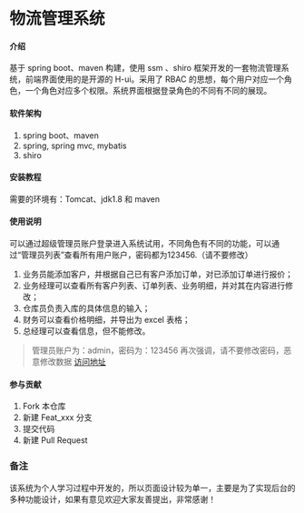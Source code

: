 # 物流管理系统

#### 介绍
基于 spring boot、maven 构建，使用 ssm 、shiro 框架开发的一套物流管理系统，前端界面使用的是开源的 H-ui。采用了 RBAC 的思想，每个用户对应一个角色，一个角色对应多个权限。系统界面根据登录角色的不同有不同的展现。

#### 软件架构
1. spring boot、maven
2. spring, spring mvc, mybatis
3. shiro

#### 安装教程
需要的环境有：Tomcat、jdk1.8 和 maven

#### 使用说明
可以通过超级管理员账户登录进入系统试用，不同角色有不同的功能，可以通过“管理员列表”查看所有用户账户，密码都为123456.（请不要修改）

1. 业务员能添加客户，并根据自己已有客户添加订单，对已添加订单进行报价；
2. 业务经理可以查看所有客户列表、订单列表、业务明细，并对其在内容进行修改；
3. 仓库员负责入库的具体信息的输入；
4. 财务可以查看价格明细，并导出为 excel 表格；
5. 总经理可以查看信息，但不能修改。

> 管理员账户为：admin，密码为：123456
> 再次强调，请不要修改密码，恶意修改数据
> [访问地址](http://167.71.143.69:8080/logistic/)

#### 参与贡献

1. Fork 本仓库
2. 新建 Feat_xxx 分支
3. 提交代码
4. 新建 Pull Request

### 备注
该系统为个人学习过程中开发的，所以页面设计较为单一，主要是为了实现后台的多种功能设计，如果有意见欢迎大家友善提出，非常感谢！
